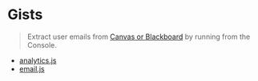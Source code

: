 # Gists

> Extract user emails from [Canvas or Blackboard](https://its.unl.edu/myunl) by running from the Console.
* [analytics.js]()
* [email.js](https://gist.github.com/Infinite-Actuary/3d3821b51ba737a9f383935e50cfdaf2)
